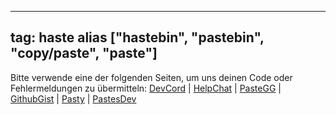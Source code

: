 
---
tag: haste
alias ["hastebin", "pastebin", "copy/paste", "paste"]
---

Bitte verwende eine der folgenden Seiten, um uns deinen Code oder Fehlermeldungen zu übermitteln:
[DevCord](https://haste.devcord.club) | [HelpChat](https://paste.helpch.at) | [PasteGG](<https://paste.gg>) | [GithubGist](<https://gist.github.com/>) | [Pasty](https://pasty.lus.pm) | [PastesDev](<https://pastes.dev>)
